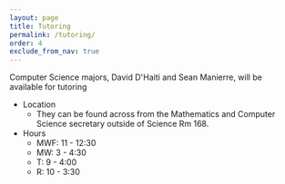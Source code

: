 ```yaml
---  
layout: page
title: Tutoring 
permalink: /tutoring/
order: 4
exclude_from_nav: true
---
```


Computer Science majors, David D'Haiti and Sean Manierre, will be available for tutoring
* Location
    - They can be found across from the Mathematics and Computer Science secretary outside of Science Rm 168.
* Hours
	- MWF: 11 - 12:30
    - MW: 3 - 4:30
	- T: 9 - 4:00
    - R: 10 - 3:30


